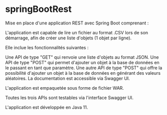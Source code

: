 # springBootRest
Mise en place d'une application REST avec Spring Boot comprenant :

L'application est capable de lire un fichier au format .CSV lors de son démarrage, afin de créer une liste d'objets (1 objet par ligne).

Elle inclue les fonctionnalités suivantes :

Une API de type "GET" qui renvoie une liste d'objets au format JSON.
Une API de type "POST" qui permet d'ajouter un objet à la base de données en le passant en tant que paramètre.
Une autre API de type "POST" qui offre la possibilité d'ajouter un objet à la base de données en générant des valeurs aléatoires.
La documentation est accessible via Swagger UI.

L'application est empaquetée sous forme de fichier WAR.

Toutes les trois APIs sont testables via l'interface Swagger UI.

L'application est développée en Java 11.
